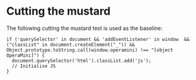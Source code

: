 # Cutting the mustard
The following cutting the mustard test is used as the baseline:

    if ('querySelector' in document && 'addEventListener' in window  && ("classList" in document.createElement("_")) && Object.prototype.toString.call(window.operamini) !== "[object OperaMini]") {
      document.querySelector('html').classList.add('js');
      // Initialise JS
    }
